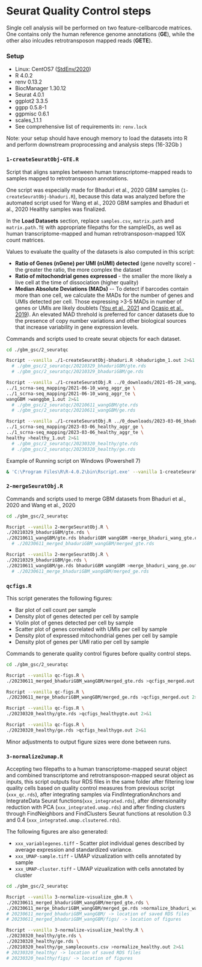 # Seurat Quality Control steps

Single cell analysis will be performed on two feature-cellbarcode matrices. One contains only the human reference genome annotations (**GE**), while the other also inlcudes retrotransposon mapped reads (**GETE**). 

### Setup

- Linux: CentOS7 ([StdEnv/2020](https://docs.alliancecan.ca/wiki/Standard_software_environments#StdEnv/2020))
- R 4.0.2
- renv 0.13.2
- BiocManager 1.30.12
- Seurat 4.0.1
- ggplot2 3.3.5
- ggpp 0.5.8-1
- ggpmisc 0.6.1
- scales_1.1.1
- See comprehensive list of requirements in: `renv.lock`

Note: your setup should have enough memory to load the datasets into R and perform downstream proprocessing and analysis steps (16-32Gb )

### `1-createSeuratObj-GTE.R`

Script that aligns samples between human transcriptome-mapped reads to samples mapped to retrotransposon annotations.

One script was especially made for Bhaduri et al., 2020 GBM samples (`1-createSeuratObj-bhaduri.R`), because this data was analyzed before the automated script used for Wang et al., 2020 GBM samples and Bhaduri et al., 2020 Healthy samples was finalized.

In the **Load Datasets** section, replace `samples.csv`, `matrix.path` and `matrix.path.TE` with appropriate filepaths for the sampleIDs, as well as human transcriptome-mapped and human retrotransposon-mapped 10X count matrices. 

Values to evaluate the quality of the datasets is also computed in this script: 
- **Ratio of Genes (nGene) per UMI (nUMI) detected** (gene novelty score) - the greater the ratio, the more complex the dataset
- **Ratio of mitochondrial genes expressed** - the smaller the more likely a live cell at the time of dissociation (higher quality)
- **Median Absolute Deviations (MADs)** -- To detect if barcodes contain more than one cell, we calculate the MADs for the number of genes and UMIs detected per cell. Those expressing >3-5 MADs in number of genes or UMIs are likely doublets ([You et al., 2021](https://genomebiology.biomedcentral.com/articles/10.1186/s13059-021-02552-3) and [Ocasio et al., 2019](https://www.nature.com/articles/s41467-019-13657-6)). An elevated MAD threhold is preferred for cancer datasets due to the presence of copy number variations and other biological sources that increase variability in gene expression levels. 

Commands and scripts used to create seurat objects for each dataset.

```bash
cd ./gbm_gsc/2_seuratqc

Rscript --vanilla ./1-createSeuratObj-bhaduri.R >bhadurigbm_1.out 2>&1 
  # ./gbm_gsc/2_seuratqc/20210329_bhaduriGBM/gte.rds
  # ./gbm_gsc/2_seuratqc/20210329_bhaduriGBM/ge.rds

Rscript --vanilla ./1-createSeuratObj.R ../0_downloads/2021-05-28_wang/samples.csv \ 
../1_scrna-seq_mapping/2021-06-10_wang_aggr_ge \
../1_scrna-seq_mapping/2021-06-10_wang_aggr_te \
wangGBM >wanggbm_1.out 2>&1 
  # ./gbm_gsc/2_seuratqc/20210611_wangGBM/gte.rds
  # ./gbm_gsc/2_seuratqc/20210611_wangGBM/ge.rds

Rscript --vanilla ./1-createSeuratObj.R ../0_downloads/2023-03-06_bhaduri_healthy/samples.csv \ 
../1_scrna-seq_mapping/2023-03-06_healthy_aggr_ge \
../1_scrna-seq_mapping/2023-03-06_healthy_aggr_te \
healthy >healthy_1.out 2>&1 
  # ./gbm_gsc/2_seuratqc/20230320_healthy/gte.rds
  # ./gbm_gsc/2_seuratqc/20230320_healthy/ge.rds
```

Example of Running script on Windows (Powershell 7)

```bash
& 'C:\Program Files\R\R-4.0.2\bin\Rscript.exe' --vanilla 1-createSeuratObj.R "..\0_downloads\2021-05-28_wang\samples.csv" "..\1_scrna-seq_mapping\2021-06-10_wang_aggr_ge" "..\1_scrna-seq_mapping\2021-06-10_wang_aggr_te" "wangGBM" *>"wanggbm_1.out" 
```

### `2-mergeSeuratObj.R`

Commands and scripts used to merge GBM datasets from Bhaduri et al., 2020 and Wang et al., 2020

```bash
cd ./gbm_gsc/2_seuratqc

Rscript --vanilla 2-mergeSeuratObj.R \
./20210329_bhaduriGBM/gte.rds \ 
./20210611_wangGBM/gte.rds bhaduriGBM wangGBM >merge_bhaduri_wang_gte.out 2>&1 
  # ./20230611_merged_bhaduriGBM_wangGBM/merged_gte.rds

Rscript --vanilla 2-mergeSeuratObj.R \
./20210329_bhaduriGBM/ge.rds \
./20210611_wangGBM/ge.rds bhaduriGBM wangGBM >merge_bhaduri_wang_ge.out 2>&1 
  # ./20230611_merge_bhaduriGBM_wangGBM/merged_ge.rds
```

### `qcfigs.R`

This script generates the following figures: 
- Bar plot of cell count per sample
- Density plot of genes detected per cell by sample
- Violin plot of genes detected per cell by sample 
- Scatter plot of genes correlated with UMIs per cell by sample
- Density plot of expressed mitochondrial genes per cell by sample
- Density plot of genes per UMI ratio per cell by sample

Commands to generate quality control figures before quality control steps. 

```bash
cd ./gbm_gsc/2_seuratqc

Rscript --vanilla qc-figs.R \
./20230611_merged_bhaduriGBM_wangGBM/merged_gte.rds >qcfigs_merged.out 2>&1 

Rscript --vanilla qc-figs.R \
./20230611_merge_bhaduriGBM_wangGBM/merged_ge.rds >qcfigs_merged.out 2>&1 

Rscript --vanilla qc-figs.R \
./20230320_healthy/gte.rds >qcfigs_healthygte.out 2>&1 

Rscript --vanilla qc-figs.R \
./20230320_healthy/ge.rds >qcfigs_healthyge.out 2>&1 
```

Minor adjustments to output figure sizes were done between runs. 

### `3-normalize2umap.R`

Accepting two filepaths to a human transcriptome-mapped seurat object and combined transcriptome and retrotransposon-mapped seurat object as inputs, this script outputs four RDS files in the same folder after filtering low quality cells based on quality control measures from previous script (`xxx_qc.rds`), after integrating samples via FindIntegrationAnchors and IntegrateData Seurat functions(`xxx_integrated.rds`), after dimensionality reduction with PCA (`xxx_integrated.umap.rds`) and after finding clusters through FindNeighbors and FindClusters Seurat functions at resolution 0.3 and 0.4 (`xxx_integrated.umap.clsutered.rds`). 

The following figures are also generated:
- `xxx_variablegenes.tiff` - Scatter plot individual genes described by average expression and standardized variance. 
- `xxx_UMAP-sample.tiff` - UMAP vizualization with cells annotated by sample
- `xxx_UMAP-cluster.tiff` - UMAP vizualization with cells annotated by cluster

```bash
cd ./gbm_gsc/2_seuratqc

Rscript --vanilla 3-normalize-visualize_gbm.R \
./20230611_merged_bhaduriGBM_wangGBM/merged_gte.rds \ 
./20230611_merge_bhaduriGBM_wangGBM/merged_ge.rds >normalize_bhaduri_wang.out 2>&1 
# 20230611_merged_bhaduriGBM_wangGBM/ -> location of saved RDS files
# 20230611_merged_bhaduriGBM_wangGBM/figs/ -> location of figures 

Rscript --vanilla 3-normalize-visualize_healthy.R \
./20230320_healthy/gte.rds \ 
./20230320_healthy/ge.rds \ 
./20210320_healthy/ge_samplecounts.csv >normalize_healthy.out 2>&1 
# 20230320_healthy/ -> location of saved RDS files
# 20230320_healthy/figs/ -> location of figures
```

<!-- Commands to generate quality control figures after filtering out low quality cells and doubets. 
```bash

``` -->
